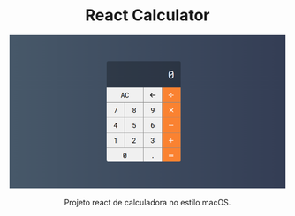 <h1 align="center">React Calculator</h1>

<div align="center">
  <img src="./public/react-calculator.png" width="500px" />
</div>

<p></p>
<p align="center">Projeto react de calculadora no estilo macOS.</p>
